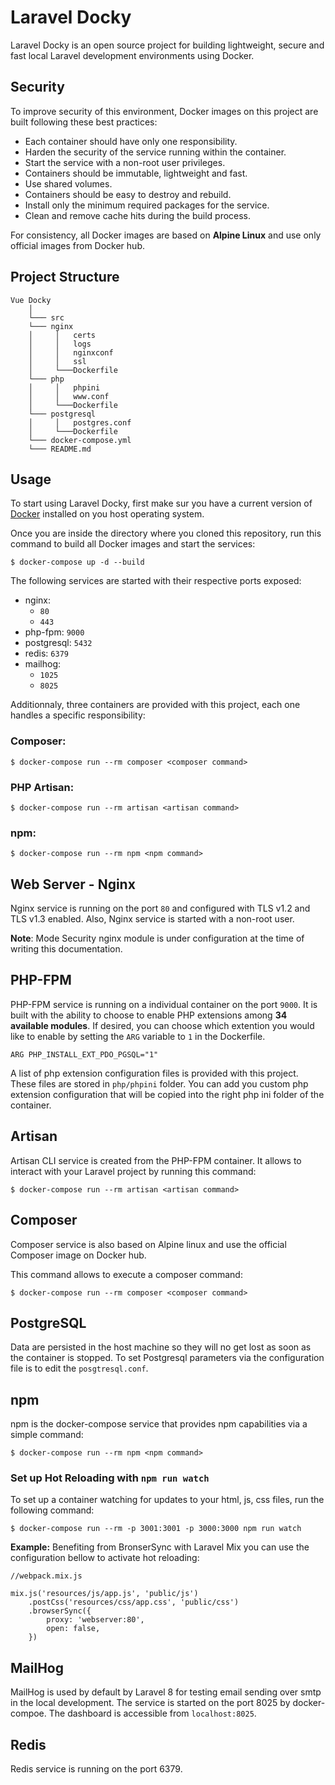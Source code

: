# Laravel Docky

Laravel Docky is an open source project for building lightweight, secure and fast local Laravel development environments using Docker.

## Security
To improve security of this environment, Docker images on this project are built following these best practices:

- Each container should have only one responsibility.
- Harden the security of the service running within the container.
- Start the service with a non-root user privileges.
- Containers should be immutable, lightweight and fast.
- Use shared volumes.
- Containers should be easy to destroy and rebuild.
- Install only the minimum required packages for the service.
- Clean and remove cache hits during the build process.

For consistency, all Docker images are based on **Alpine Linux** and use only official images from Docker hub.

## Project Structure
```
Vue Docky
    │   
    └─── src   
    └─── nginx 
    │     │   certs     
    │     │   logs    
    │     │   nginxconf
    │     │   ssl
    │     └───Dockerfile
    └─── php 
    │     │   phpini     
    │     │   www.conf  
    │     └───Dockerfile
    └─── postgresql 
    │     │   postgres.conf  
    │     └───Dockerfile
    └─── docker-compose.yml
    └─── README.md
```

## Usage
To start using Laravel Docky, first make sur you have a current version of [Docker](https://docs.docker.com/get-docker/) installed on you host operating system.

Once you are inside the directory where you cloned this repository, run this command to build all Docker images and start the services:

```
$ docker-compose up -d --build
```

The following services are started with their respective ports exposed:

- nginx:
    - ``80``
    - ``443``
- php-fpm: ``9000``
- postgresql: ``5432``
- redis: ``6379``
- mailhog:
    - ``1025``
    - ``8025``

Additionnaly, three containers are provided with this project, each one handles a specific responsibility:

### Composer:

```
$ docker-compose run --rm composer <composer command>
```

### PHP Artisan:

```
$ docker-compose run --rm artisan <artisan command>
```

### npm:

```
$ docker-compose run --rm npm <npm command>
```

## Web Server - Nginx
Nginx service is running on the port ``80`` and configured with TLS v1.2 and TLS v1.3 enabled. Also, Nginx service is started with a non-root user.

**Note**: Mode Security nginx module is under configuration at the time of writing this documentation.


## PHP-FPM
PHP-FPM service is running on a individual container on the port ``9000``.
It is built with the ability to choose to enable PHP extensions among **34 available modules**. If desired, you can choose which extention you would like to enable by setting the ``ARG`` variable to ``1`` in the Dockerfile.

```
ARG PHP_INSTALL_EXT_PDO_PGSQL="1"
```

A list of php extension configuration files is provided with this project. These files are stored in ``php/phpini`` folder. You can add you custom php extension configuration that will be copied into the right php ini folder of the container.


## Artisan
Artisan CLI service is created from the PHP-FPM container. It allows to interact with your Laravel project by running this command:

```
$ docker-compose run --rm artisan <artisan command>
```


## Composer
Composer service is also based on Alpine linux and use the official Composer image on Docker hub.

This command allows to execute a composer command:

```
$ docker-compose run --rm composer <composer command>
```


## PostgreSQL

Data are persisted in the host machine so they will no get lost as soon as the container is stopped.
To set Postgresql parameters via the configuration file is to edit the ``posgtresql.conf``.


## npm
npm is the docker-compose service that provides npm capabilities via a simple command:

```
$ docker-compose run --rm npm <npm command>
```


### Set up Hot Reloading with ``npm run watch``
To set up a container watching for updates to your html, js, css files, run the following command:

```
$ docker-compose run --rm -p 3001:3001 -p 3000:3000 npm run watch
```

**Example:**
Benefiting from BronserSync with Laravel Mix you can use the configuration bellow to activate hot reloading:

```
//webpack.mix.js

mix.js('resources/js/app.js', 'public/js')
    .postCss('resources/css/app.css', 'public/css')
    .browserSync({
        proxy: 'webserver:80',
        open: false,
    })
```

## MailHog
MailHog is used by default by Laravel 8 for testing email sending over smtp in the local development. The service is started on the port 8025 by docker-compoe. The dashboard is accessible from ``localhost:8025``.

## Redis
Redis service is running on the port 6379.
